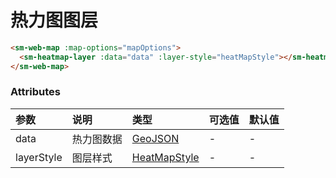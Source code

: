 # 热力图图层

<sm-iframe src="http://iclient.supermap.io/examples/component/components_heatmap_vue.html"></sm-iframe>

```html
<sm-web-map :map-options="mapOptions">
  <sm-heatmap-layer :data="data" :layer-style="heatMapStyle"></sm-heatmap-layer>
</sm-web-map>
```

### Attributes

| 参数       | 说明       | 类型                            | 可选值 | 默认值 |
| :--------- | :--------- | :------------------------------ | :----- | :----- |
| data       | 热力图数据 | [GeoJSON](https://geojson.org/) | -      | -      |
| layerStyle | 图层样式   | [HeatMapStyle](/zh/api/common-types/common-types.md#heatmapstyle)                    | -      | -      |
